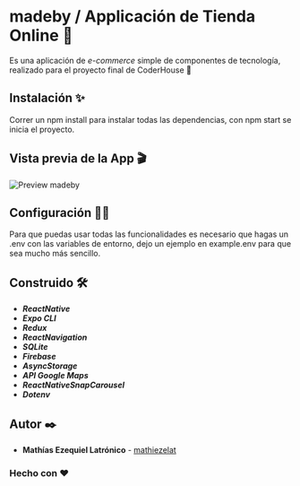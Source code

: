 # madeby / Applicación de Tienda Online 🚀
Es una aplicación de *e-commerce* simple de componentes de tecnología, realizado para el proyecto final de CoderHouse 🎉

## Instalación ✨
Correr un npm install para instalar todas las dependencias, con npm start se inicia el proyecto.

## Vista previa de la App 🎬

![Preview madeby](app-madeby.gif)

## Configuración 👨‍💻
Para que puedas usar todas las funcionalidades es necesario que hagas un .env con las variables de entorno, dejo un ejemplo en example.env para que sea mucho más sencillo.

## Construido 🛠️
- **_ReactNative_**
- **_Expo CLI_**
- **_Redux_**
- **_ReactNavigation_**
- **_SQLite_**
- **_Firebase_**
- **_AsyncStorage_**
- **_API Google Maps_**
- **_ReactNativeSnapCarousel_**
- **_Dotenv_**

## Autor ✒️
- **Mathías Ezequiel Latrónico** - [mathiezelat](https://github.com/mathiezelat)

### Hecho con ❤️